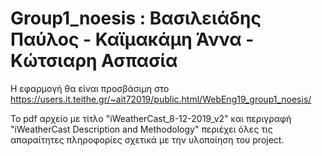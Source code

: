 # Group1_noesis : Βασιλειάδης Παύλος - Καϊμακάμη Άννα - Κώτσιαρη Ασπασία

Η εφαρμογή θα είναι προσβάσιμη στο https://users.it.teithe.gr/~ait72019/public.html/WebEng19_group1_noesis/

Το pdf αρχείο με τίτλο "iWeatherCast_8-12-2019_v2" και περιγραφή "iWeatherCast Description and Methodology" περιέχει όλες τις απαραίτητες πληροφορίες σχετικά με την υλοποίηση του project. 

